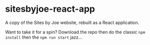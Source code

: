 # sitesbyjoe-react-app

A copy of the Sites by Joe website, rebuilt as a React application.

Want to take it for a spin? Download the repo then do the classic `npm install` then the `npm run start` jazz...
